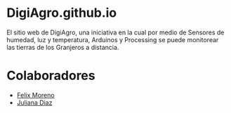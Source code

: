# DigiAgro.github.io #
El sitio web de DigiAgro, una iniciativa en la cual por medio de Sensores de humedad, luz y temperatura, Arduinos y Processing se puede monitorear las tierras de los Granjeros a distancia.

# Colaboradores #
- [Felix Moreno](https://github.com/FelixMorenoT)
- [Juliana Diaz](https://github.com/julidr)
